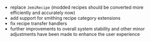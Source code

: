 - replace `JemiRecipe` (modded recipes should be converted more efficiently and accurately now)
- add support for smithing recipe category extensions
- fix recipe transfer handlers
- further improvements to overall system stability and other minor adjustments have been made to enhance the user experience
